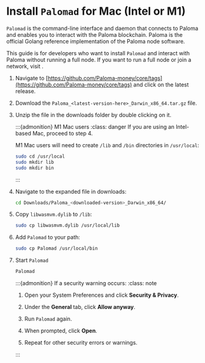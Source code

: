 # Install `Palomad` for Mac (Intel or M1)

`Palomad` is the command-line interface and daemon that connects to Paloma and enables you to interact with the Paloma blockchain. Paloma is the official Golang reference implementation of the Paloma node software.

This guide is for developers who want to install `Palomad` and interact with Paloma without running a full node. If you want to run a full node or join a network, visit [](../../../full-node/run-a-full-Paloma-node/README.md).

1. Navigate to [https://github.com/Paloma-money/core/tags](https://github.com/Paloma-money/core/tags) and click on the latest release. 

2. Download the `Paloma_<latest-version-here>_Darwin_x86_64.tar.gz` file.

3. Unzip the file in the downloads folder by double clicking on it. 

   :::{admonition} M1 Mac users
   :class: danger
   If you are using an Intel-based Mac, proceed to step 4. 
   
   M1 Mac users will need to create `/lib` and `/bin` directories in `/usr/local`:
   
      ```sh
      sudo cd /usr/local
      sudo mkdir lib
      sudo mkdir bin
      ```
   :::

4. Navigate to the expanded file in downloads: 
    
   ```bash
   cd Downloads/Paloma_<downloaded-version>_Darwin_x86_64/
   ```
    
5. Copy `libwasmvm.dylib` to `/lib`:

   ```sh
   sudo cp libwasmvm.dylib /usr/local/lib
   ```


6. Add `Palomad` to your path:

   ```sh
   sudo cp Palomad /usr/local/bin
   ```


7. Start `Palomad`

   ```sh
   Palomad
   ```
    
   :::{admonition} If a security warning occurs:
   :class: note
    
   1. Open your System Preferences and click **Security & Privacy**. 

   2. Under the **General** tab, click **Allow anyway**.

   3. Run `Palomad` again. 

   4. When prompted, click **Open**.

   5. Repeat for other security errors or warnings. 

   :::

